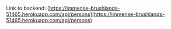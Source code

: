 Link to backend: [https://immense-brushlands-51465.herokuapp.com/api/persons](https://immense-brushlands-51465.herokuapp.com/api/persons)
